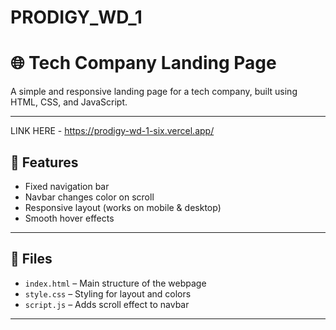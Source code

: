 # PRODIGY_WD_1
# 🌐 Tech Company Landing Page

A simple and responsive landing page for a tech company, built using HTML, CSS, and JavaScript.

---
LINK HERE - https://prodigy-wd-1-six.vercel.app/
## 🚀 Features

- Fixed navigation bar
- Navbar changes color on scroll
- Responsive layout (works on mobile & desktop)
- Smooth hover effects

---

## 📁 Files

- `index.html` – Main structure of the webpage
- `style.css` – Styling for layout and colors
- `script.js` – Adds scroll effect to navbar

---
